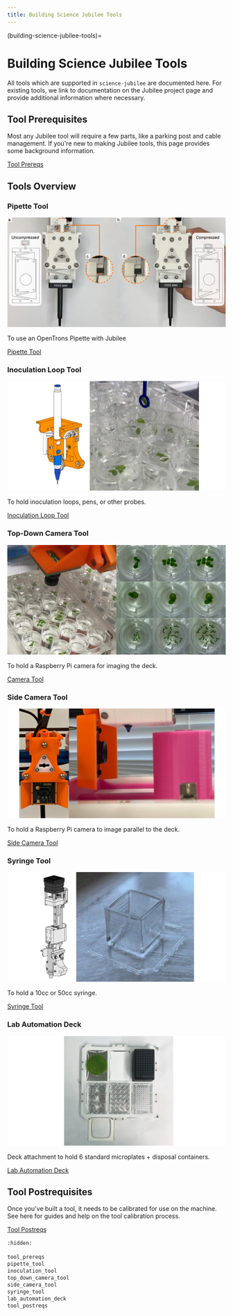 ```yaml
---
title: Building Science Jubilee Tools
---
```


(building-science-jubilee-tools)=
# Building Science Jubilee Tools

All tools which are supported in `science-jubilee` are documented here. For existing tools, we link to documentation on the Jubilee project page and provide additional information where necessary.

## Tool Prerequisites

Most any Jubilee tool will require a few parts, like a parking post and cable management. If you're new to making Jubilee tools, this page provides some background information.

[Tool Prereqs](tool_prereqs)

## Tools Overview

### Pipette Tool

![Pipette](_static/pipette-flexure.jpg)

To use an OpenTrons Pipette with Jubilee

[Pipette Tool](pipette_tool)

### Inoculation Loop Tool

![Inoculation Loop](_static/loop-card.png)

To hold inoculation loops, pens, or other probes.

[Inoculation Loop Tool](inoculation_tool)

### Top-Down Camera Tool

![Top-Down Camera](_static/camera-card.png)

To hold a Raspberry Pi camera for imaging the deck.

[Camera Tool](top_down_camera_tool)

### Side Camera Tool

![Side Camera](_static/side-camera-card.png)

To hold a Raspberry Pi camera to image parallel to the deck.

[Side Camera Tool](side_camera_tool)

### Syringe Tool

![Syringe](_static/syringe-card.png)

To hold a 10cc or 50cc syringe.

[Syringe Tool](syringe_tool)

### Lab Automation Deck

![Lab Automation Deck](_static/deck-card.png)

Deck attachment to hold 6 standard microplates + disposal containers.

[Lab Automation Deck](lab_automation_deck)

## Tool Postrequisites

Once you've built a tool, it needs to be calibrated for use on the machine. See here for guides and help on the tool calibration process.

[Tool Postreqs](tool_postreqs)

```{toctree}
:hidden:

tool_prereqs
pipette_tool
inoculation_tool
top_down_camera_tool
side_camera_tool
syringe_tool
lab_automation_deck
tool_postreqs
```
